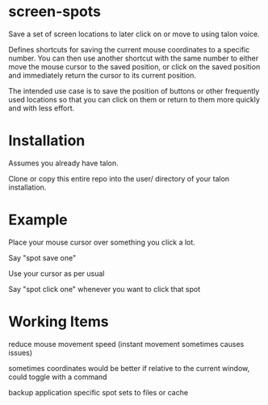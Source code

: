 # screen-spots
Save a set of screen locations to later click on or move to using talon voice.

Defines shortcuts for saving the current mouse coordinates to a specific number. You can then use another shortcut with the same number to either move the mouse cursor to the saved position, or click on the saved position and immediately return the cursor to its current position.

The intended use case is to save the position of buttons or other frequently used locations so that you can click on them or return to them more quickly and with less effort.

# Installation
Assumes you already have talon.

Clone or copy this entire repo into the user/ directory of your talon installation. 

# Example
Place your mouse cursor over something you click a lot.

Say "spot save one"

Use your cursor as per usual

Say "spot click one" whenever you want to click that spot

# Working Items
reduce mouse movement speed (instant movement sometimes causes issues)

sometimes coordinates would be better if relative to the current window, could toggle with a command

backup application specific spot sets to files or cache
